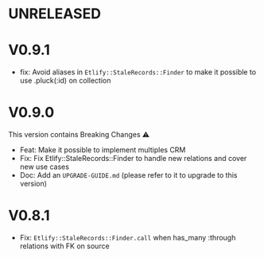 # UNRELEASED

# V0.9.1

- fix: Avoid aliases in `Etlify::StaleRecords::Finder` to make it possible to use .pluck(:id) on collection

# V0.9.0

This version contains Breaking Changes ⚠️

- Feat: Make it possible to implement multiples CRM
- Fix: Fix Etlify::StaleRecords::Finder to handle new relations and cover new use cases
- Doc: Add an `UPGRADE-GUIDE.md` (please refer to it to upgrade to this version)

# V0.8.1

- Fix: `Etlify::StaleRecords::Finder.call` when has_many :through relations with FK on source
